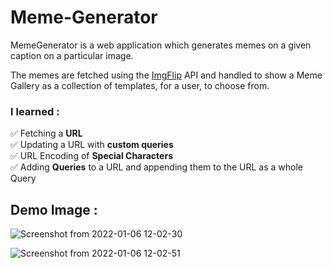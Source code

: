 # Meme-Generator

MemeGenerator is a web application which generates memes on a given caption on a particular image.

The memes are fetched using the [ImgFlip](https://imgflip.com/) API and handled to show a Meme Gallery as a collection of templates, for a user, to choose from.

### I learned : 
✅ Fetching a  <b>URL</b> <br>
✅ Updating a URL with <b>custom queries</b> <br>
✅ URL Encoding of <b>Special Characters</b> <br>
✅ Adding <b>Queries</b> to a URL and appending them to the URL as a whole Query <br>

## Demo Image : <br>
 ![Screenshot from 2022-01-06 12-02-30](https://user-images.githubusercontent.com/76480451/148340405-48a46899-4ac2-4d14-974f-cf0ae31244ba.png)
 <br>


![Screenshot from 2022-01-06 12-02-51](https://user-images.githubusercontent.com/76480451/148340351-2e647349-b69e-4260-9285-a1ccf6a4adf7.png)
